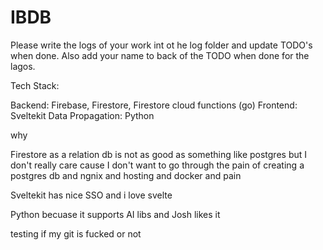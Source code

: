 # IBDB

Please write the logs of your work int ot he log folder and update TODO's when done. Also add your name to back of the TODO when done for the lagos.


Tech Stack: 

Backend: Firebase, Firestore, Firestore cloud functions (go)
Frontend: Sveltekit 
Data Propagation: Python 

why 

Firestore as a relation db is not as good as something like postgres but I don't really care cause I don't want to go through the pain of creating a postgres db and ngnix and hosting and docker and pain 

Sveltekit has nice SSO and i love svelte 

Python becuase it supports AI libs and Josh likes it

testing if my git is fucked or not
